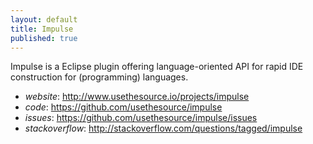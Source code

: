 ```yaml
---
layout: default
title: Impulse
published: true
---
```


Impulse is a Eclipse plugin offering language-oriented API for rapid IDE construction for (programming) languages.

* *website*: <http://www.usethesource.io/projects/impulse>
* *code*: <https://github.com/usethesource/impulse>
* *issues*: <https://github.com/usethesource/impulse/issues>
* *stackoverflow*: http://stackoverflow.com/questions/tagged/impulse

